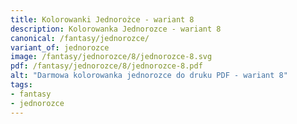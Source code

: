 ```yaml
---
title: Kolorowanki Jednorożce - wariant 8
description: Kolorowanka Jednorozce - wariant 8
canonical: /fantasy/jednorozce/
variant_of: jednorozce
image: /fantasy/jednorozce/8/jednorozce-8.svg
pdf: /fantasy/jednorozce/8/jednorozce-8.pdf
alt: "Darmowa kolorowanka jednorozce do druku PDF - wariant 8"
tags:
- fantasy
- jednorozce
---
```

